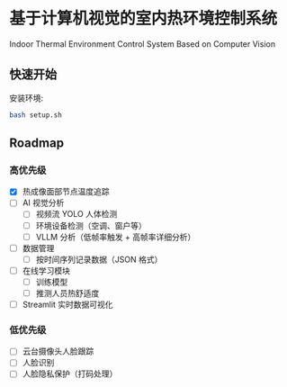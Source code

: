 # 基于计算机视觉的室内热环境控制系统
Indoor Thermal Environment Control System Based on Computer Vision

## 快速开始

安装环境:
```bash
bash setup.sh
```

## Roadmap

### 高优先级
- [x] 热成像面部节点温度追踪
- [ ] AI 视觉分析
  - [ ] 视频流 YOLO 人体检测
  - [ ] 环境设备检测（空调、窗户等）
  - [ ] VLLM 分析（低帧率触发 + 高帧率详细分析）
- [ ] 数据管理
  - [ ] 按时间序列记录数据（JSON 格式）
- [ ] 在线学习模块
  - [ ] 训练模型
  - [ ] 推测人员热舒适度
- [ ] Streamlit 实时数据可视化

### 低优先级
- [ ] 云台摄像头人脸跟踪
- [ ] 人脸识别
- [ ] 人脸隐私保护（打码处理）